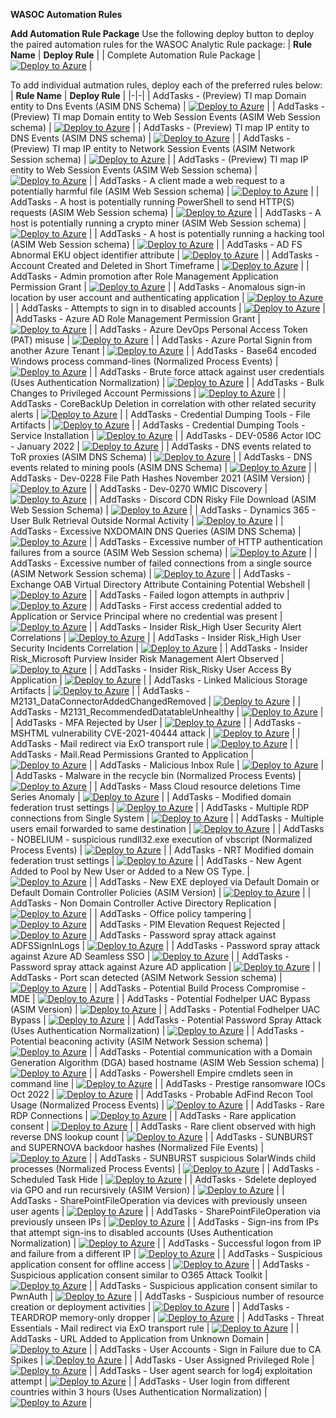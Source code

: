 **WASOC Automation Rules**

**Add Automation Rule Package**
Use the following deploy button to deploy the paired automation rules for the WASOC Analytic Rule package:
| **Rule Name** | **Deploy Rule** |
| Complete Automation Rule Package | [![Deploy to Azure](https://aka.ms/deploytoazurebutton)](https://portal.azure.com/#create/Microsoft.Template/uri/https%3A%2F%2Fraw.githubusercontent.com%2Fwagov%2FWASOCAutomationPlaybook%2Fmain%2FCollatedDeployment.json) |


To add individual autmation rules, deploy each of the preferred rules below:
| **Rule Name** | **Deploy Rule** |
|-|-|
| AddTasks - (Preview) TI map Domain entity to Dns Events (ASIM DNS Schema) | [![Deploy to Azure](https://aka.ms/deploytoazurebutton)](https://portal.azure.com/#create/Microsoft.Template/uri/https%3A%2F%2Fraw.githubusercontent.com%2Fwagov%2FWASOCAutomationPlaybook%2FTaskAutomations%2FAddTasks-%28Preview%29TIMapDomainEntityToDnsEvents%28ASIMDNSSchema%29%2FAddTasks-%28Preview%29TIMapDomainEntityToDnsEvents%28ASIMDNSSchema%29.json) |
| AddTasks - (Preview) TI map Domain entity to Web Session Events (ASIM Web Session schema) | [![Deploy to Azure](https://aka.ms/deploytoazurebutton)](https://portal.azure.com/#create/Microsoft.Template/uri/https%3A%2F%2Fraw.githubusercontent.com%2Fwagov%2FWASOCAutomationPlaybook%2FTaskAutomations%2FAddTasks-%28Preview%29TIMapDomainEntityToWebSessionEvents%28ASIMWebSessionSchema%29%2FAddTasks-%28Preview%29TIMapDomainEntityToWebSessionEvents%28ASIMWebSessionSchema%29.json) |
| AddTasks - (Preview) TI map IP entity to DNS Events (ASIM DNS schema) | [![Deploy to Azure](https://aka.ms/deploytoazurebutton)](https://portal.azure.com/#create/Microsoft.Template/uri/https%3A%2F%2Fraw.githubusercontent.com%2Fwagov%2FWASOCAutomationPlaybook%2FTaskAutomations%2FAddTasks-%28Preview%29TIMapIPEntityToDNSEvents%28ASIMDNSSchema%29%2FAddTasks-%28Preview%29TIMapIPEntityToDNSEvents%28ASIMDNSSchema%29.json) |
| AddTasks - (Preview) TI map IP entity to Network Session Events (ASIM Network Session schema) | [![Deploy to Azure](https://aka.ms/deploytoazurebutton)](https://portal.azure.com/#create/Microsoft.Template/uri/https%3A%2F%2Fraw.githubusercontent.com%2Fwagov%2FWASOCAutomationPlaybook%2FTaskAutomations%2FAddTasks-%28Preview%29TIMapIPEntityToNetworkSessionEvents%28ASIMNetworkSessionSchema%29%2FAddTasks-%28Preview%29TIMapIPEntityToNetworkSessionEvents%28ASIMNetworkSessionSchema%29.json) |
| AddTasks - (Preview) TI map IP entity to Web Session Events (ASIM Web Session schema) | [![Deploy to Azure](https://aka.ms/deploytoazurebutton)](https://portal.azure.com/#create/Microsoft.Template/uri/https%3A%2F%2Fraw.githubusercontent.com%2Fwagov%2FWASOCAutomationPlaybook%2FTaskAutomations%2FAddTasks-%28Preview%29TIMapIPEntityToWebSessionEvents%28ASIMWebSessionSchema%29%2FAddTasks-%28Preview%29TIMapIPEntityToWebSessionEvents%28ASIMWebSessionSchema%29.json) |
| AddTasks - A client made a web request to a potentially harmful file (ASIM Web Session schema) | [![Deploy to Azure](https://aka.ms/deploytoazurebutton)](https://portal.azure.com/#create/Microsoft.Template/uri/https%3A%2F%2Fraw.githubusercontent.com%2Fwagov%2FWASOCAutomationPlaybook%2FTaskAutomations%2FAddTasks-Aclientmadeawebrequesttoapotentiallyharmfulfile%28ASIMWebSessionschema%29%2FAddTasks-Aclientmadeawebrequesttoapotentiallyharmfulfile%28ASIMWebSessionschema%29.json) |
| AddTasks - A host is potentially running PowerShell to send HTTP(S) requests (ASIM Web Session schema) | [![Deploy to Azure](https://aka.ms/deploytoazurebutton)](https://portal.azure.com/#create/Microsoft.Template/uri/https%3A%2F%2Fraw.githubusercontent.com%2Fwagov%2FWASOCAutomationPlaybook%2FTaskAutomations%2FAddTasks-AHostIsPotentiallyRunningPowerShellToSendHTTP%28S%29Requests%28ASIMWebSessionSchema%29%2FAddTasks-AHostIsPotentiallyRunningPowerShellToSendHTTP%28S%29Requests%28ASIMWebSessionSchema%29.json) |
| AddTasks - A host is potentially running a crypto miner (ASIM Web Session schema) | [![Deploy to Azure](https://aka.ms/deploytoazurebutton)](https://portal.azure.com/#create/Microsoft.Template/uri/https%3A%2F%2Fraw.githubusercontent.com%2Fwagov%2FWASOCAutomationPlaybook%2FTaskAutomations%2FAddTasks-AHostIsPotentiallyRunningACryptoMiner%28ASIMWebSessionSchema%29%2FAddTasks-AHostIsPotentiallyRunningACryptoMiner%28ASIMWebSessionSchema%29.json) |
| AddTasks - A host is potentially running a hacking tool (ASIM Web Session schema) | [![Deploy to Azure](https://aka.ms/deploytoazurebutton)](https://portal.azure.com/#create/Microsoft.Template/uri/https%3A%2F%2Fraw.githubusercontent.com%2Fwagov%2FWASOCAutomationPlaybook%2FTaskAutomations%2FAddTasks-AHostIsPotentiallyRunningAHackingTool%28ASIMWebSessionSchema%29%2FAddTasks-AHostIsPotentiallyRunningAHackingTool%28ASIMWebSessionSchema%29.json) |
| AddTasks - AD FS Abnormal EKU object identifier attribute | [![Deploy to Azure](https://aka.ms/deploytoazurebutton)](https://portal.azure.com/#create/Microsoft.Template/uri/https%3A%2F%2Fraw.githubusercontent.com%2Fwagov%2FWASOCAutomationPlaybook%2FTaskAutomations%2FAddTasks-ADFSAbnormalEKUObjectIdentifierAttribute%2FAddTasks-ADFSAbnormalEKUObjectIdentifierAttribute.json) |
| AddTasks - Account Created and Deleted in Short Timeframe | [![Deploy to Azure](https://aka.ms/deploytoazurebutton)](https://portal.azure.com/#create/Microsoft.Template/uri/https%3A%2F%2Fraw.githubusercontent.com%2Fwagov%2FWASOCAutomationPlaybook%2FTaskAutomations%2FAddTasks-AccountCreatedAndDeletedInShortTimeframe%2FAddTasks-AccountCreatedAndDeletedInShortTimeframe.json) |
| AddTasks - Admin promotion after Role Management Application Permission Grant | [![Deploy to Azure](https://aka.ms/deploytoazurebutton)](https://portal.azure.com/#create/Microsoft.Template/uri/https%3A%2F%2Fraw.githubusercontent.com%2Fwagov%2FWASOCAutomationPlaybook%2FTaskAutomations%2FAddTasks-AdminPromotionAfterRoleManagementApplicationPermissionGrant%2FAddTasks-AdminPromotionAfterRoleManagementApplicationPermissionGrant.json) |
| AddTasks - Anomalous sign-in location by user account and authenticating application | [![Deploy to Azure](https://aka.ms/deploytoazurebutton)](https://portal.azure.com/#create/Microsoft.Template/uri/https%3A%2F%2Fraw.githubusercontent.com%2Fwagov%2FWASOCAutomationPlaybook%2FTaskAutomations%2FAddTasks-Anomaloussign-inlocationbyuseraccountandauthenticatingapplication%2FAddTasks-Anomaloussign-inlocationbyuseraccountandauthenticatingapplication.json) |
| AddTasks - Attempts to sign in to disabled accounts | [![Deploy to Azure](https://aka.ms/deploytoazurebutton)](https://portal.azure.com/#create/Microsoft.Template/uri/https%3A%2F%2Fraw.githubusercontent.com%2Fwagov%2FWASOCAutomationPlaybook%2FTaskAutomations%2FAddTasks-AttemptsToSignInToDisabledAccounts%2FAddTasks-AttemptsToSignInToDisabledAccounts.json) |
| AddTasks - Azure AD Role Management Permission Grant | [![Deploy to Azure](https://aka.ms/deploytoazurebutton)](https://portal.azure.com/#create/Microsoft.Template/uri/https%3A%2F%2Fraw.githubusercontent.com%2Fwagov%2FWASOCAutomationPlaybook%2FTaskAutomations%2FAddTasks-AzureADRoleManagementPermissionGrant%2FAddTasks-AzureADRoleManagementPermissionGrant.json) |
| AddTasks - Azure DevOps Personal Access Token (PAT) misuse | [![Deploy to Azure](https://aka.ms/deploytoazurebutton)](https://portal.azure.com/#create/Microsoft.Template/uri/https%3A%2F%2Fraw.githubusercontent.com%2Fwagov%2FWASOCAutomationPlaybook%2FTaskAutomations%2FAddTasks-AzureDevOpsPersonalAccessToken%28PAT%29Misuse%2FAddTasks-AzureDevOpsPersonalAccessToken%28PAT%29Misuse.json) |
| AddTasks - Azure Portal Signin from another Azure Tenant | [![Deploy to Azure](https://aka.ms/deploytoazurebutton)](https://portal.azure.com/#create/Microsoft.Template/uri/https%3A%2F%2Fraw.githubusercontent.com%2Fwagov%2FWASOCAutomationPlaybook%2FTaskAutomations%2FAddTasks-AzurePortalSigninfromanotherAzureTenant%2FAddTasks-AzurePortalSigninfromanotherAzureTenant.json) |
| AddTasks - Base64 encoded Windows process command-lines (Normalized Process Events) | [![Deploy to Azure](https://aka.ms/deploytoazurebutton)](https://portal.azure.com/#create/Microsoft.Template/uri/https%3A%2F%2Fraw.githubusercontent.com%2Fwagov%2FWASOCAutomationPlaybook%2FTaskAutomations%2FAddTasks-Base64encodedWindowsprocesscommand-lines%28NormalizedProcessEvents%29%2FAddTasks-Base64encodedWindowsprocesscommand-lines%28NormalizedProcessEvents%29.json) |
| AddTasks - Brute force attack against user credentials (Uses Authentication Normalization) | [![Deploy to Azure](https://aka.ms/deploytoazurebutton)](https://portal.azure.com/#create/Microsoft.Template/uri/https%3A%2F%2Fraw.githubusercontent.com%2Fwagov%2FWASOCAutomationPlaybook%2FTaskAutomations%2FAddTasks-BruteForceAttackAgainstUserCredentials%28UsesAuthenticationNormalization%29%2FAddTasks-BruteForceAttackAgainstUserCredentials%28UsesAuthenticationNormalization%29.json) |
| AddTasks - Bulk Changes to Privileged Account Permissions | [![Deploy to Azure](https://aka.ms/deploytoazurebutton)](https://portal.azure.com/#create/Microsoft.Template/uri/https%3A%2F%2Fraw.githubusercontent.com%2Fwagov%2FWASOCAutomationPlaybook%2FTaskAutomations%2FAddTasks-BulkChangestoPrivilegedAccountPermissions%2FAddTasks-BulkChangestoPrivilegedAccountPermissions.json) |
| AddTasks - CoreBackUp Deletion in correlation with other related security alerts | [![Deploy to Azure](https://aka.ms/deploytoazurebutton)](https://portal.azure.com/#create/Microsoft.Template/uri/https%3A%2F%2Fraw.githubusercontent.com%2Fwagov%2FWASOCAutomationPlaybook%2FTaskAutomations%2FAddTasks-CoreBackUpDeletionInCorrelationWithOtherRelatedSecurityAlerts%2FAddTasks-CoreBackUpDeletionInCorrelationWithOtherRelatedSecurityAlerts.json) |
| AddTasks - Credential Dumping Tools - File Artifacts | [![Deploy to Azure](https://aka.ms/deploytoazurebutton)](https://portal.azure.com/#create/Microsoft.Template/uri/https%3A%2F%2Fraw.githubusercontent.com%2Fwagov%2FWASOCAutomationPlaybook%2FTaskAutomations%2FAddTasks-CredentialDumpingTools-FileArtifacts%2FAddTasks-CredentialDumpingTools-FileArtifacts.json) |
| AddTasks - Credential Dumping Tools - Service Installation | [![Deploy to Azure](https://aka.ms/deploytoazurebutton)](https://portal.azure.com/#create/Microsoft.Template/uri/https%3A%2F%2Fraw.githubusercontent.com%2Fwagov%2FWASOCAutomationPlaybook%2FTaskAutomations%2FAddTasks-CredentialDumpingTools-ServiceInstallation%2FAddTasks-CredentialDumpingTools-ServiceInstallation.json) |
| AddTasks - DEV-0586 Actor IOC - January 2022 | [![Deploy to Azure](https://aka.ms/deploytoazurebutton)](https://portal.azure.com/#create/Microsoft.Template/uri/https%3A%2F%2Fraw.githubusercontent.com%2Fwagov%2FWASOCAutomationPlaybook%2FTaskAutomations%2FAddTasks-DEV-0586ActorIOC-January2022%2FAddTasks-DEV-0586ActorIOC-January2022.json) |
| AddTasks - DNS events related to ToR proxies  (ASIM DNS Schema) | [![Deploy to Azure](https://aka.ms/deploytoazurebutton)](https://portal.azure.com/#create/Microsoft.Template/uri/https%3A%2F%2Fraw.githubusercontent.com%2Fwagov%2FWASOCAutomationPlaybook%2FTaskAutomations%2FAddTasks-DNSeventsrelatedtoToRproxies%28ASIMDNSSchema%29%2FAddTasks-DNSeventsrelatedtoToRproxies%28ASIMDNSSchema%29.json) |
| AddTasks - DNS events related to mining pools (ASIM DNS Schema) | [![Deploy to Azure](https://aka.ms/deploytoazurebutton)](https://portal.azure.com/#create/Microsoft.Template/uri/https%3A%2F%2Fraw.githubusercontent.com%2Fwagov%2FWASOCAutomationPlaybook%2FTaskAutomations%2FAddTasks-DNSeventsrelatedtominingpools%28ASIMDNSSchema%29%2FAddTasks-DNSeventsrelatedtominingpools%28ASIMDNSSchema%29.json) |
| AddTasks - Dev-0228 File Path Hashes November 2021 (ASIM Version) | [![Deploy to Azure](https://aka.ms/deploytoazurebutton)](https://portal.azure.com/#create/Microsoft.Template/uri/https%3A%2F%2Fraw.githubusercontent.com%2Fwagov%2FWASOCAutomationPlaybook%2FTaskAutomations%2FAddTasks-Dev-0228FilePathHashesNovember2021%28ASIMVersion%29%2FAddTasks-Dev-0228FilePathHashesNovember2021%28ASIMVersion%29.json) |
| AddTasks - Dev-0270 WMIC Discovery | [![Deploy to Azure](https://aka.ms/deploytoazurebutton)](https://portal.azure.com/#create/Microsoft.Template/uri/https%3A%2F%2Fraw.githubusercontent.com%2Fwagov%2FWASOCAutomationPlaybook%2FTaskAutomations%2FAddTasks-Dev-0270WMICDiscovery%2FAddTasks-Dev-0270WMICDiscovery.json) |
| AddTasks - Discord CDN Risky File Download  (ASIM Web Session Schema) | [![Deploy to Azure](https://aka.ms/deploytoazurebutton)](https://portal.azure.com/#create/Microsoft.Template/uri/https%3A%2F%2Fraw.githubusercontent.com%2Fwagov%2FWASOCAutomationPlaybook%2FTaskAutomations%2FAddTasks-DiscordCDNRiskyFileDownload%28ASIMWebSessionSchema%29%2FAddTasks-DiscordCDNRiskyFileDownload%28ASIMWebSessionSchema%29.json) |
| AddTasks - Dynamics 365 - User Bulk Retrieval Outside Normal Activity | [![Deploy to Azure](https://aka.ms/deploytoazurebutton)](https://portal.azure.com/#create/Microsoft.Template/uri/https%3A%2F%2Fraw.githubusercontent.com%2Fwagov%2FWASOCAutomationPlaybook%2FTaskAutomations%2FAddTasks-Dynamics365-UserBulkRetrievalOutsideNormalActivity%2FAddTasks-Dynamics365-UserBulkRetrievalOutsideNormalActivity.json) |
| AddTasks - Excessive NXDOMAIN DNS Queries (ASIM DNS Schema) | [![Deploy to Azure](https://aka.ms/deploytoazurebutton)](https://portal.azure.com/#create/Microsoft.Template/uri/https%3A%2F%2Fraw.githubusercontent.com%2Fwagov%2FWASOCAutomationPlaybook%2FTaskAutomations%2FAddTasks-ExcessiveNXDOMAINDNSQueries%28ASIMDNSSchema%29%2FAddTasks-ExcessiveNXDOMAINDNSQueries%28ASIMDNSSchema%29.json) |
| AddTasks - Excessive number of HTTP authentication failures from a source (ASIM Web Session schema) | [![Deploy to Azure](https://aka.ms/deploytoazurebutton)](https://portal.azure.com/#create/Microsoft.Template/uri/https%3A%2F%2Fraw.githubusercontent.com%2Fwagov%2FWASOCAutomationPlaybook%2FTaskAutomations%2FAddTasks-ExcessivenumberofHTTPauthenticationfailuresfromasource%28ASIMWebSessionschema%29%2FAddTasks-ExcessivenumberofHTTPauthenticationfailuresfromasource%28ASIMWebSessionschema%29.json) |
| AddTasks - Excessive number of failed connections from a single source (ASIM Network Session schema) | [![Deploy to Azure](https://aka.ms/deploytoazurebutton)](https://portal.azure.com/#create/Microsoft.Template/uri/https%3A%2F%2Fraw.githubusercontent.com%2Fwagov%2FWASOCAutomationPlaybook%2FTaskAutomations%2FAddTasks-Excessivenumberoffailedconnectionsfromasinglesource%28ASIMNetworkSessionschema%29%2FAddTasks-Excessivenumberoffailedconnectionsfromasinglesource%28ASIMNetworkSessionschema%29.json) |
| AddTasks - Exchange OAB Virtual Directory Attribute Containing Potential Webshell | [![Deploy to Azure](https://aka.ms/deploytoazurebutton)](https://portal.azure.com/#create/Microsoft.Template/uri/https%3A%2F%2Fraw.githubusercontent.com%2Fwagov%2FWASOCAutomationPlaybook%2FTaskAutomations%2FAddTasks-ExchangeOABVirtualDirectoryAttributeContainingPotentialWebshell%2FAddTasks-ExchangeOABVirtualDirectoryAttributeContainingPotentialWebshell.json) |
| AddTasks - Failed logon attempts in authpriv | [![Deploy to Azure](https://aka.ms/deploytoazurebutton)](https://portal.azure.com/#create/Microsoft.Template/uri/https%3A%2F%2Fraw.githubusercontent.com%2Fwagov%2FWASOCAutomationPlaybook%2FTaskAutomations%2FAddTasks-FailedLogonAttemptsInAuthpriv%2FAddTasks-FailedLogonAttemptsInAuthpriv.json) |
| AddTasks - First access credential added to Application or Service Principal where no credential was present | [![Deploy to Azure](https://aka.ms/deploytoazurebutton)](https://portal.azure.com/#create/Microsoft.Template/uri/https%3A%2F%2Fraw.githubusercontent.com%2Fwagov%2FWASOCAutomationPlaybook%2FTaskAutomations%2FAddTasks-FirstaccesscredentialaddedtoApplicationorServicePrincipalwherenocredentialwaspresent%2FAddTasks-FirstaccesscredentialaddedtoApplicationorServicePrincipalwherenocredentialwaspresent.json) |
| AddTasks - Insider Risk_High User Security Alert Correlations | [![Deploy to Azure](https://aka.ms/deploytoazurebutton)](https://portal.azure.com/#create/Microsoft.Template/uri/https%3A%2F%2Fraw.githubusercontent.com%2Fwagov%2FWASOCAutomationPlaybook%2FTaskAutomations%2FAddTasks-InsiderRisk_HighUserSecurityAlertCorrelations%2FAddTasks-InsiderRisk_HighUserSecurityAlertCorrelations.json) |
| AddTasks - Insider Risk_High User Security Incidents Correlation | [![Deploy to Azure](https://aka.ms/deploytoazurebutton)](https://portal.azure.com/#create/Microsoft.Template/uri/https%3A%2F%2Fraw.githubusercontent.com%2Fwagov%2FWASOCAutomationPlaybook%2FTaskAutomations%2FAddTasks-InsiderRisk_HighUserSecurityIncidentsCorrelation%2FAddTasks-InsiderRisk_HighUserSecurityIncidentsCorrelation.json) |
| AddTasks - Insider Risk_Microsoft Purview Insider Risk Management Alert Observed | [![Deploy to Azure](https://aka.ms/deploytoazurebutton)](https://portal.azure.com/#create/Microsoft.Template/uri/https%3A%2F%2Fraw.githubusercontent.com%2Fwagov%2FWASOCAutomationPlaybook%2FTaskAutomations%2FAddTasks-InsiderRisk_MicrosoftPurviewInsiderRiskManagementAlertObserved%2FAddTasks-InsiderRisk_MicrosoftPurviewInsiderRiskManagementAlertObserved.json) |
| AddTasks - Insider Risk_Risky User Access By Application | [![Deploy to Azure](https://aka.ms/deploytoazurebutton)](https://portal.azure.com/#create/Microsoft.Template/uri/https%3A%2F%2Fraw.githubusercontent.com%2Fwagov%2FWASOCAutomationPlaybook%2FTaskAutomations%2FAddTasks-InsiderRisk_RiskyUserAccessByApplication%2FAddTasks-InsiderRisk_RiskyUserAccessByApplication.json) |
| AddTasks - Linked Malicious Storage Artifacts | [![Deploy to Azure](https://aka.ms/deploytoazurebutton)](https://portal.azure.com/#create/Microsoft.Template/uri/https%3A%2F%2Fraw.githubusercontent.com%2Fwagov%2FWASOCAutomationPlaybook%2FTaskAutomations%2FAddTasks-LinkedMaliciousStorageArtifacts%2FAddTasks-LinkedMaliciousStorageArtifacts.json) |
| AddTasks - M2131_DataConnectorAddedChangedRemoved | [![Deploy to Azure](https://aka.ms/deploytoazurebutton)](https://portal.azure.com/#create/Microsoft.Template/uri/https%3A%2F%2Fraw.githubusercontent.com%2Fwagov%2FWASOCAutomationPlaybook%2FTaskAutomations%2FAddTasks-M2131_DataConnectorAddedChangedRemoved%2FAddTasks-M2131_DataConnectorAddedChangedRemoved.json) |
| AddTasks - M2131_RecommendedDatatableUnhealthy | [![Deploy to Azure](https://aka.ms/deploytoazurebutton)](https://portal.azure.com/#create/Microsoft.Template/uri/https%3A%2F%2Fraw.githubusercontent.com%2Fwagov%2FWASOCAutomationPlaybook%2FTaskAutomations%2FAddTasks-M2131_RecommendedDatatableUnhealthy%2FAddTasks-M2131_RecommendedDatatableUnhealthy.json) |
| AddTasks - MFA Rejected by User | [![Deploy to Azure](https://aka.ms/deploytoazurebutton)](https://portal.azure.com/#create/Microsoft.Template/uri/https%3A%2F%2Fraw.githubusercontent.com%2Fwagov%2FWASOCAutomationPlaybook%2FTaskAutomations%2FAddTasks-MFARejectedbyUser%2FAddTasks-MFARejectedbyUser.json) |
| AddTasks - MSHTML vulnerability CVE-2021-40444 attack | [![Deploy to Azure](https://aka.ms/deploytoazurebutton)](https://portal.azure.com/#create/Microsoft.Template/uri/https%3A%2F%2Fraw.githubusercontent.com%2Fwagov%2FWASOCAutomationPlaybook%2FTaskAutomations%2FAddTasks-MSHTMLVulnerabilityCVE-2021-40444Attack%2FAddTasks-MSHTMLVulnerabilityCVE-2021-40444Attack.json) |
| AddTasks - Mail redirect via ExO transport rule | [![Deploy to Azure](https://aka.ms/deploytoazurebutton)](https://portal.azure.com/#create/Microsoft.Template/uri/https%3A%2F%2Fraw.githubusercontent.com%2Fwagov%2FWASOCAutomationPlaybook%2FTaskAutomations%2FAddTasks-MailRedirectViaExOTransportRule%2FAddTasks-MailRedirectViaExOTransportRule.json) |
| AddTasks - Mail.Read Permissions Granted to Application | [![Deploy to Azure](https://aka.ms/deploytoazurebutton)](https://portal.azure.com/#create/Microsoft.Template/uri/https%3A%2F%2Fraw.githubusercontent.com%2Fwagov%2FWASOCAutomationPlaybook%2FTaskAutomations%2FAddTasks-Mail.ReadPermissionsGrantedtoApplication%2FAddTasks-Mail.ReadPermissionsGrantedtoApplication.json) |
| AddTasks - Malicious Inbox Rule | [![Deploy to Azure](https://aka.ms/deploytoazurebutton)](https://portal.azure.com/#create/Microsoft.Template/uri/https%3A%2F%2Fraw.githubusercontent.com%2Fwagov%2FWASOCAutomationPlaybook%2FTaskAutomations%2FAddTasks-MaliciousInboxRule%2FAddTasks-MaliciousInboxRule.json) |
| AddTasks - Malware in the recycle bin (Normalized Process Events) | [![Deploy to Azure](https://aka.ms/deploytoazurebutton)](https://portal.azure.com/#create/Microsoft.Template/uri/https%3A%2F%2Fraw.githubusercontent.com%2Fwagov%2FWASOCAutomationPlaybook%2FTaskAutomations%2FAddTasks-Malwareintherecyclebin%28NormalizedProcessEvents%29%2FAddTasks-Malwareintherecyclebin%28NormalizedProcessEvents%29.json) |
| AddTasks - Mass Cloud resource deletions Time Series Anomaly | [![Deploy to Azure](https://aka.ms/deploytoazurebutton)](https://portal.azure.com/#create/Microsoft.Template/uri/https%3A%2F%2Fraw.githubusercontent.com%2Fwagov%2FWASOCAutomationPlaybook%2FTaskAutomations%2FAddTasks-MassCloudResourceDeletionsTimeSeriesAnomaly%2FAddTasks-MassCloudResourceDeletionsTimeSeriesAnomaly.json) |
| AddTasks - Modified domain federation trust settings | [![Deploy to Azure](https://aka.ms/deploytoazurebutton)](https://portal.azure.com/#create/Microsoft.Template/uri/https%3A%2F%2Fraw.githubusercontent.com%2Fwagov%2FWASOCAutomationPlaybook%2FTaskAutomations%2FAddTasks-ModifiedDomainFederationTrustSettings%2FAddTasks-ModifiedDomainFederationTrustSettings.json) |
| AddTasks - Multiple RDP connections from Single System | [![Deploy to Azure](https://aka.ms/deploytoazurebutton)](https://portal.azure.com/#create/Microsoft.Template/uri/https%3A%2F%2Fraw.githubusercontent.com%2Fwagov%2FWASOCAutomationPlaybook%2FTaskAutomations%2FAddTasks-MultipleRDPConnectionsFromSingleSystem%2FAddTasks-MultipleRDPConnectionsFromSingleSystem.json) |
| AddTasks - Multiple users email forwarded to same destination | [![Deploy to Azure](https://aka.ms/deploytoazurebutton)](https://portal.azure.com/#create/Microsoft.Template/uri/https%3A%2F%2Fraw.githubusercontent.com%2Fwagov%2FWASOCAutomationPlaybook%2FTaskAutomations%2FAddTasks-Multipleusersemailforwardedtosamedestination%2FAddTasks-Multipleusersemailforwardedtosamedestination.json) |
| AddTasks - NOBELIUM - suspicious rundll32.exe execution of vbscript (Normalized Process Events) | [![Deploy to Azure](https://aka.ms/deploytoazurebutton)](https://portal.azure.com/#create/Microsoft.Template/uri/https%3A%2F%2Fraw.githubusercontent.com%2Fwagov%2FWASOCAutomationPlaybook%2FTaskAutomations%2FAddTasks-Nobelium-SuspiciousRundll32ExeExecutionOfVbscript%28NormalizedProcessEvents%29%2FAddTasks-Nobelium-SuspiciousRundll32ExeExecutionOfVbscript%28NormalizedProcessEvents%29.json) |
| AddTasks - NRT Modified domain federation trust settings | [![Deploy to Azure](https://aka.ms/deploytoazurebutton)](https://portal.azure.com/#create/Microsoft.Template/uri/https%3A%2F%2Fraw.githubusercontent.com%2Fwagov%2FWASOCAutomationPlaybook%2FTaskAutomations%2FAddTasks-NRTModifiedDomainFederationTrustSettings%2FAddTasks-NRTModifiedDomainFederationTrustSettings.json) |
| AddTasks - New Agent Added to Pool by New User or Added to a New OS Type. | [![Deploy to Azure](https://aka.ms/deploytoazurebutton)](https://portal.azure.com/#create/Microsoft.Template/uri/https%3A%2F%2Fraw.githubusercontent.com%2Fwagov%2FWASOCAutomationPlaybook%2FTaskAutomations%2FAddTasks-NewAgentAddedToPoolByNewUserOrAddedToANewOSType%2FAddTasks-NewAgentAddedToPoolByNewUserOrAddedToANewOSType.json) |
| AddTasks - New EXE deployed via Default Domain or Default Domain Controller Policies (ASIM Version) | [![Deploy to Azure](https://aka.ms/deploytoazurebutton)](https://portal.azure.com/#create/Microsoft.Template/uri/https%3A%2F%2Fraw.githubusercontent.com%2Fwagov%2FWASOCAutomationPlaybook%2FTaskAutomations%2FAddTasks-NewEXEDeployedViaDefaultDomainOrDefaultDomainControllerPolicies%28ASIMVersion%29%2FAddTasks-NewEXEDeployedViaDefaultDomainOrDefaultDomainControllerPolicies%28ASIMVersion%29.json) |
| AddTasks - Non Domain Controller Active Directory Replication | [![Deploy to Azure](https://aka.ms/deploytoazurebutton)](https://portal.azure.com/#create/Microsoft.Template/uri/https%3A%2F%2Fraw.githubusercontent.com%2Fwagov%2FWASOCAutomationPlaybook%2FTaskAutomations%2FAddTasks-NonDomainControllerActiveDirectoryReplication%2FAddTasks-NonDomainControllerActiveDirectoryReplication.json) |
| AddTasks - Office policy tampering | [![Deploy to Azure](https://aka.ms/deploytoazurebutton)](https://portal.azure.com/#create/Microsoft.Template/uri/https%3A%2F%2Fraw.githubusercontent.com%2Fwagov%2FWASOCAutomationPlaybook%2FTaskAutomations%2FAddTasks-OfficePolicyTampering%2FAddTasks-OfficePolicyTampering.json) |
| AddTasks - PIM Elevation Request Rejected | [![Deploy to Azure](https://aka.ms/deploytoazurebutton)](https://portal.azure.com/#create/Microsoft.Template/uri/https%3A%2F%2Fraw.githubusercontent.com%2Fwagov%2FWASOCAutomationPlaybook%2FTaskAutomations%2FAddTasks-PIMElevationRequestRejected%2FAddTasks-PIMElevationRequestRejected.json) |
| AddTasks - Password spray attack against ADFSSignInLogs | [![Deploy to Azure](https://aka.ms/deploytoazurebutton)](https://portal.azure.com/#create/Microsoft.Template/uri/https%3A%2F%2Fraw.githubusercontent.com%2Fwagov%2FWASOCAutomationPlaybook%2FTaskAutomations%2FAddTasks-PasswordSprayAttackAgainstADFSSignInLogs%2FAddTasks-PasswordSprayAttackAgainstADFSSignInLogs.json) |
| AddTasks - Password spray attack against Azure AD Seamless SSO | [![Deploy to Azure](https://aka.ms/deploytoazurebutton)](https://portal.azure.com/#create/Microsoft.Template/uri/https%3A%2F%2Fraw.githubusercontent.com%2Fwagov%2FWASOCAutomationPlaybook%2FTaskAutomations%2FAddTasks-PasswordSprayAttackAgainstAzureADSeamlessSSO%2FAddTasks-PasswordSprayAttackAgainstAzureADSeamlessSSO.json) |
| AddTasks - Password spray attack against Azure AD application | [![Deploy to Azure](https://aka.ms/deploytoazurebutton)](https://portal.azure.com/#create/Microsoft.Template/uri/https%3A%2F%2Fraw.githubusercontent.com%2Fwagov%2FWASOCAutomationPlaybook%2FTaskAutomations%2FAddTasks-PasswordSprayAttackAgainstAzureADApplication%2FAddTasks-PasswordSprayAttackAgainstAzureADApplication.json) |
| AddTasks - Port scan detected (ASIM Network Session schema) | [![Deploy to Azure](https://aka.ms/deploytoazurebutton)](https://portal.azure.com/#create/Microsoft.Template/uri/https%3A%2F%2Fraw.githubusercontent.com%2Fwagov%2FWASOCAutomationPlaybook%2FTaskAutomations%2FAddTasks-PortScanDetected%28ASIMNetworkSessionSchema%29%2FAddTasks-PortScanDetected%28ASIMNetworkSessionSchema%29.json) |
| AddTasks - Potential Build Process Compromise - MDE | [![Deploy to Azure](https://aka.ms/deploytoazurebutton)](https://portal.azure.com/#create/Microsoft.Template/uri/https%3A%2F%2Fraw.githubusercontent.com%2Fwagov%2FWASOCAutomationPlaybook%2FTaskAutomations%2FAddTasks-PotentialBuildProcessCompromise-MDE%2FAddTasks-PotentialBuildProcessCompromise-MDE.json) |
| AddTasks - Potential Fodhelper UAC Bypass (ASIM Version) | [![Deploy to Azure](https://aka.ms/deploytoazurebutton)](https://portal.azure.com/#create/Microsoft.Template/uri/https%3A%2F%2Fraw.githubusercontent.com%2Fwagov%2FWASOCAutomationPlaybook%2FTaskAutomations%2FAddTasks-PotentialFodhelperUACBypass%28ASIMVersion%29%2FAddTasks-PotentialFodhelperUACBypass%28ASIMVersion%29.json) |
| AddTasks - Potential Fodhelper UAC Bypass | [![Deploy to Azure](https://aka.ms/deploytoazurebutton)](https://portal.azure.com/#create/Microsoft.Template/uri/https%3A%2F%2Fraw.githubusercontent.com%2Fwagov%2FWASOCAutomationPlaybook%2FTaskAutomations%2FAddTasks-PotentialFodhelperUACBypass%2FAddTasks-PotentialFodhelperUACBypass.json) |
| AddTasks - Potential Password Spray Attack (Uses Authentication Normalization) | [![Deploy to Azure](https://aka.ms/deploytoazurebutton)](https://portal.azure.com/#create/Microsoft.Template/uri/https%3A%2F%2Fraw.githubusercontent.com%2Fwagov%2FWASOCAutomationPlaybook%2FTaskAutomations%2FAddTasks-PotentialPasswordSprayAttack%28UsesAuthenticationNormalization%29%2FAddTasks-PotentialPasswordSprayAttack%28UsesAuthenticationNormalization%29.json) |
| AddTasks - Potential beaconing activity (ASIM Network Session schema) | [![Deploy to Azure](https://aka.ms/deploytoazurebutton)](https://portal.azure.com/#create/Microsoft.Template/uri/https%3A%2F%2Fraw.githubusercontent.com%2Fwagov%2FWASOCAutomationPlaybook%2FTaskAutomations%2FAddTasks-PotentialBeaconingActivity%28ASIMNetworkSessionSchema%29%2FAddTasks-PotentialBeaconingActivity%28ASIMNetworkSessionSchema%29.json) |
| AddTasks - Potential communication with a Domain Generation Algorithm (DGA) based hostname (ASIM Web Session schema) | [![Deploy to Azure](https://aka.ms/deploytoazurebutton)](https://portal.azure.com/#create/Microsoft.Template/uri/https%3A%2F%2Fraw.githubusercontent.com%2Fwagov%2FWASOCAutomationPlaybook%2FTaskAutomations%2FAddTasks-PotentialCommunicationWithADomainGenerationAlgorithm%28DGA%29BasedHostname%28ASIMWebSessionSchema%29%2FAddTasks-PotentialCommunicationWithADomainGenerationAlgorithm%28DGA%29BasedHostname%28ASIMWebSessionSchema%29.json) |
| AddTasks - Powershell Empire cmdlets seen in command line | [![Deploy to Azure](https://aka.ms/deploytoazurebutton)](https://portal.azure.com/#create/Microsoft.Template/uri/https%3A%2F%2Fraw.githubusercontent.com%2Fwagov%2FWASOCAutomationPlaybook%2FTaskAutomations%2FAddTasks-PowershellEmpireCmdletsSeenInCommandline%2FAddTasks-PowershellEmpireCmdletsSeenInCommandline.json) |
| AddTasks - Prestige ransomware IOCs Oct 2022 | [![Deploy to Azure](https://aka.ms/deploytoazurebutton)](https://portal.azure.com/#create/Microsoft.Template/uri/https%3A%2F%2Fraw.githubusercontent.com%2Fwagov%2FWASOCAutomationPlaybook%2FTaskAutomations%2FAddTasks-PrestigeRansomwareIOCsOct2022%2FAddTasks-PrestigeRansomwareIOCsOct2022.json) |
| AddTasks - Probable AdFind Recon Tool Usage (Normalized Process Events) | [![Deploy to Azure](https://aka.ms/deploytoazurebutton)](https://portal.azure.com/#create/Microsoft.Template/uri/https%3A%2F%2Fraw.githubusercontent.com%2Fwagov%2FWASOCAutomationPlaybook%2FTaskAutomations%2FAddTasks-ProbableAdFindReconToolUsage%28NormalizedProcessEvents%29%2FAddTasks-ProbableAdFindReconToolUsage%28NormalizedProcessEvents%29.json) |
| AddTasks - Rare RDP Connections | [![Deploy to Azure](https://aka.ms/deploytoazurebutton)](https://portal.azure.com/#create/Microsoft.Template/uri/https%3A%2F%2Fraw.githubusercontent.com%2Fwagov%2FWASOCAutomationPlaybook%2FTaskAutomations%2FAddTasks-RareRDPConnections%2FAddTasks-RareRDPConnections.json) |
| AddTasks - Rare application consent | [![Deploy to Azure](https://aka.ms/deploytoazurebutton)](https://portal.azure.com/#create/Microsoft.Template/uri/https%3A%2F%2Fraw.githubusercontent.com%2Fwagov%2FWASOCAutomationPlaybook%2FTaskAutomations%2FAddTasks-RareApplicationConsent%2FAddTasks-RareApplicationConsent.json) |
| AddTasks - Rare client observed with high reverse DNS lookup count | [![Deploy to Azure](https://aka.ms/deploytoazurebutton)](https://portal.azure.com/#create/Microsoft.Template/uri/https%3A%2F%2Fraw.githubusercontent.com%2Fwagov%2FWASOCAutomationPlaybook%2FTaskAutomations%2FAddTasks-RareClientObservedWithHighReverseDNSLookupCount%2FAddTasks-RareClientObservedWithHighReverseDNSLookupCount.json) |
| AddTasks - SUNBURST and SUPERNOVA backdoor hashes (Normalized File Events) | [![Deploy to Azure](https://aka.ms/deploytoazurebutton)](https://portal.azure.com/#create/Microsoft.Template/uri/https%3A%2F%2Fraw.githubusercontent.com%2Fwagov%2FWASOCAutomationPlaybook%2FTaskAutomations%2FAddTasks-SUNBURSTAndSUPERNOVABackdoorHashes%28NormalizedFileEvents%29%2FAddTasks-SUNBURSTAndSUPERNOVABackdoorHashes%28NormalizedFileEvents%29.json) |
| AddTasks - SUNBURST suspicious SolarWinds child processes (Normalized Process Events) | [![Deploy to Azure](https://aka.ms/deploytoazurebutton)](https://portal.azure.com/#create/Microsoft.Template/uri/https%3A%2F%2Fraw.githubusercontent.com%2Fwagov%2FWASOCAutomationPlaybook%2FTaskAutomations%2FAddTasks-SUNBURSTSuspiciousSolarWindsChildProcesses%28NormalizedProcessEvents%29%2FAddTasks-SUNBURSTSuspiciousSolarWindsChildProcesses%28NormalizedProcessEvents%29.json) |
| AddTasks - Scheduled Task Hide | [![Deploy to Azure](https://aka.ms/deploytoazurebutton)](https://portal.azure.com/#create/Microsoft.Template/uri/https%3A%2F%2Fraw.githubusercontent.com%2Fwagov%2FWASOCAutomationPlaybook%2FTaskAutomations%2FAddTasks-ScheduledTaskHide%2FAddTasks-ScheduledTaskHide.json) |
| AddTasks - Sdelete deployed via GPO and run recursively (ASIM Version) | [![Deploy to Azure](https://aka.ms/deploytoazurebutton)](https://portal.azure.com/#create/Microsoft.Template/uri/https%3A%2F%2Fraw.githubusercontent.com%2Fwagov%2FWASOCAutomationPlaybook%2FTaskAutomations%2FAddTasks-SdeletedeployedviaGPOandrunrecursively%28ASIMVersion%29%2FAddTasks-SdeletedeployedviaGPOandrunrecursively%28ASIMVersion%29.json) |
| AddTasks - SharePointFileOperation via devices with previously unseen user agents | [![Deploy to Azure](https://aka.ms/deploytoazurebutton)](https://portal.azure.com/#create/Microsoft.Template/uri/https%3A%2F%2Fraw.githubusercontent.com%2Fwagov%2FWASOCAutomationPlaybook%2FTaskAutomations%2FAddTasks-SharePointFileOperationViaDevicesWithPreviouslyUnseenUserAgents%2FAddTasks-SharePointFileOperationViaDevicesWithPreviouslyUnseenUserAgents.json) |
| AddTasks - SharePointFileOperation via previously unseen IPs | [![Deploy to Azure](https://aka.ms/deploytoazurebutton)](https://portal.azure.com/#create/Microsoft.Template/uri/https%3A%2F%2Fraw.githubusercontent.com%2Fwagov%2FWASOCAutomationPlaybook%2FTaskAutomations%2FAddTasks-SharePointFileOperationViaPreviouslyUnseenIps%2FAddTasks-SharePointFileOperationViaPreviouslyUnseenIps.json) |
| AddTasks - Sign-ins from IPs that attempt sign-ins to disabled accounts (Uses Authentication Normalization) | [![Deploy to Azure](https://aka.ms/deploytoazurebutton)](https://portal.azure.com/#create/Microsoft.Template/uri/https%3A%2F%2Fraw.githubusercontent.com%2Fwagov%2FWASOCAutomationPlaybook%2FTaskAutomations%2FAddTasks-Sign-insfromIPsthatattemptsign-instodisabledaccounts%28UsesAuthenticationNormalization%29%2FAddTasks-Sign-insfromIPsthatattemptsign-instodisabledaccounts%28UsesAuthenticationNormalization%29.json) |
| AddTasks - Successful logon from IP and failure from a different IP | [![Deploy to Azure](https://aka.ms/deploytoazurebutton)](https://portal.azure.com/#create/Microsoft.Template/uri/https%3A%2F%2Fraw.githubusercontent.com%2Fwagov%2FWASOCAutomationPlaybook%2FTaskAutomations%2FAddTasks-SuccessfulLogonFromIPandFailureFromaDifferentIP%2FAddTasks-SuccessfulLogonFromIPandFailureFromaDifferentIP.json) |
| AddTasks - Suspicious application consent for offline access | [![Deploy to Azure](https://aka.ms/deploytoazurebutton)](https://portal.azure.com/#create/Microsoft.Template/uri/https%3A%2F%2Fraw.githubusercontent.com%2Fwagov%2FWASOCAutomationPlaybook%2FTaskAutomations%2FAddTasks-SuspiciousApplicationConsentForOfflineAccess%2FAddTasks-SuspiciousApplicationConsentForOfflineAccess.json) |
| AddTasks - Suspicious application consent similar to O365 Attack Toolkit | [![Deploy to Azure](https://aka.ms/deploytoazurebutton)](https://portal.azure.com/#create/Microsoft.Template/uri/https%3A%2F%2Fraw.githubusercontent.com%2Fwagov%2FWASOCAutomationPlaybook%2FTaskAutomations%2FAddTasks-SuspiciousApplicationConsentSimilarToO365AttackToolkit%2FAddTasks-SuspiciousApplicationConsentSimilarToO365AttackToolkit.json) |
| AddTasks - Suspicious application consent similar to PwnAuth | [![Deploy to Azure](https://aka.ms/deploytoazurebutton)](https://portal.azure.com/#create/Microsoft.Template/uri/https%3A%2F%2Fraw.githubusercontent.com%2Fwagov%2FWASOCAutomationPlaybook%2FTaskAutomations%2FAddTasks-SuspiciousApplicationConsentSimilarToPwnAuth%2FAddTasks-SuspiciousApplicationConsentSimilarToPwnAuth.json) |
| AddTasks - Suspicious number of resource creation or deployment activities | [![Deploy to Azure](https://aka.ms/deploytoazurebutton)](https://portal.azure.com/#create/Microsoft.Template/uri/https%3A%2F%2Fraw.githubusercontent.com%2Fwagov%2FWASOCAutomationPlaybook%2FTaskAutomations%2FAddTasks-SuspiciousNumberOfResourceCreationOrDeploymentActivities%2FAddTasks-SuspiciousNumberOfResourceCreationOrDeploymentActivities.json) |
| AddTasks - TEARDROP memory-only dropper | [![Deploy to Azure](https://aka.ms/deploytoazurebutton)](https://portal.azure.com/#create/Microsoft.Template/uri/https%3A%2F%2Fraw.githubusercontent.com%2Fwagov%2FWASOCAutomationPlaybook%2FTaskAutomations%2FAddTasks-TEARDROPMemory-OnlyDropper%2FAddTasks-TEARDROPMemory-OnlyDropper.json) |
| AddTasks - Threat Essentials - Mail redirect via ExO transport rule | [![Deploy to Azure](https://aka.ms/deploytoazurebutton)](https://portal.azure.com/#create/Microsoft.Template/uri/https%3A%2F%2Fraw.githubusercontent.com%2Fwagov%2FWASOCAutomationPlaybook%2FTaskAutomations%2FAddTasks-ThreatEssentials-MailRedirectViaExOTransportRule%2FAddTasks-ThreatEssentials-MailRedirectViaExOTransportRule.json) |
| AddTasks - URL Added to Application from Unknown Domain | [![Deploy to Azure](https://aka.ms/deploytoazurebutton)](https://portal.azure.com/#create/Microsoft.Template/uri/https%3A%2F%2Fraw.githubusercontent.com%2Fwagov%2FWASOCAutomationPlaybook%2FTaskAutomations%2FAddTasks-URLAddedToApplicationFromUnknownDomain%2FAddTasks-URLAddedToApplicationFromUnknownDomain.json) |
| AddTasks - User Accounts - Sign in Failure due to CA Spikes | [![Deploy to Azure](https://aka.ms/deploytoazurebutton)](https://portal.azure.com/#create/Microsoft.Template/uri/https%3A%2F%2Fraw.githubusercontent.com%2Fwagov%2FWASOCAutomationPlaybook%2FTaskAutomations%2FAddTasks-UserAccounts-SigninFailureduetoCASpikes%2FAddTasks-UserAccounts-SigninFailureduetoCASpikes.json) |
| AddTasks - User Assigned Privileged Role | [![Deploy to Azure](https://aka.ms/deploytoazurebutton)](https://portal.azure.com/#create/Microsoft.Template/uri/https%3A%2F%2Fraw.githubusercontent.com%2Fwagov%2FWASOCAutomationPlaybook%2FTaskAutomations%2FAddTasks-UserAssignedPrivilegedRole%2FAddTasks-UserAssignedPrivilegedRole.json) |
| AddTasks - User agent search for log4j exploitation attempt | [![Deploy to Azure](https://aka.ms/deploytoazurebutton)](https://portal.azure.com/#create/Microsoft.Template/uri/https%3A%2F%2Fraw.githubusercontent.com%2Fwagov%2FWASOCAutomationPlaybook%2FTaskAutomations%2FAddTasks-UserAgentSearchForLog4jExploitationAttempt%2FAddTasks-UserAgentSearchForLog4jExploitationAttempt.json) |
| AddTasks - User login from different countries within 3 hours (Uses Authentication Normalization) | [![Deploy to Azure](https://aka.ms/deploytoazurebutton)](https://portal.azure.com/#create/Microsoft.Template/uri/https%3A%2F%2Fraw.githubusercontent.com%2Fwagov%2FWASOCAutomationPlaybook%2FTaskAutomations%2FAddTasks-Userloginfromdifferentcountrieswithin3hours%28UsesAuthenticationNormalization%29%2FAddTasks-Userloginfromdifferentcountrieswithin3hours%28UsesAuthenticationNormalization%29.json) |
